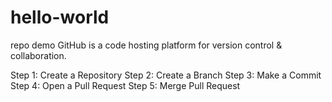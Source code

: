 # hello-world
repo demo
GitHub is a code hosting platform for version control & collaboration. 

Step 1: Create a Repository
Step 2: Create a Branch
Step 3: Make a Commit
Step 4: Open a Pull Request
Step 5: Merge Pull Request

